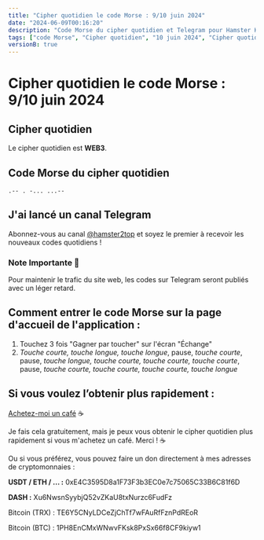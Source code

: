 ```yaml
---
title: "Cipher quotidien le code Morse : 9/10 juin 2024"
date: "2024-06-09T00:16:20"
description: "Code Morse du cipher quotidien et Telegram pour Hamster Kombat."
tags: ["code Morse", "Cipher quotidien", "10 juin 2024", "Cipher quotidien", "Telegram"]
versionB: true
---
```


# Cipher quotidien le code Morse : 9/10 juin 2024

## Cipher quotidien

Le cipher quotidien est **WEB3**.

## Code Morse du cipher quotidien

```
.-- . -... ...--
```

## J'ai lancé un canal Telegram

Abonnez-vous au canal [@hamster2top](https://t.me/hamster2top) et soyez le premier à recevoir les nouveaux codes quotidiens !

### Note Importante 🙏

Pour maintenir le trafic du site web, les codes sur Telegram seront publiés avec un léger retard.

## Comment entrer le code Morse sur la page d'accueil de l'application :

1. Touchez 3 fois "Gagner par toucher" sur l'écran "Échange"
2. *Touche courte, touche longue, touche longue*, pause, *touche courte*, pause, *touche longue, touche courte, touche courte, touche courte*, pause, *touche courte, touche courte, touche courte, touche longue*

## Si vous voulez l’obtenir plus rapidement :

[Achetez-moi un café](https://www.buymeacoffee.com/hamster2) ☕️

Je fais cela gratuitement, mais je peux vous obtenir le cipher quotidien plus rapidement si vous m'achetez un café. Merci ! ☕️

Ou si vous préférez, vous pouvez faire un don directement à mes adresses de cryptomonnaies :

**USDT / ETH / ... :** 0xE4C3595D8a1F73F3b3EC0e7c75065C33B6C81f6D

**DASH :** Xu6NwsnSyybjQ52vZKaU8txNurzc6FudFz

Bitcoin (TRX) : TE6Y5CNyLDCeZjChTf7wFAuRfFznPdREoR

Bitcoin (BTC) : 1PH8EnCMxWNwvFKsk8PxSx66f8CF9kiyw1